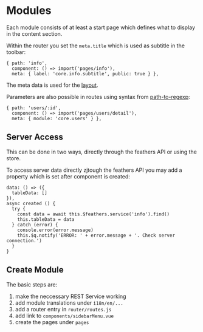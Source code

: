 # Modules

Each module consists of at least a start page which defines what to display in the content section.

Within the router you set the `meta.title` which is used as subtitle in the toolbar:

    { path: 'info',
      component: () => import('pages/info'),
      meta: { label: 'core.info.subtitle', public: true } },

The meta data is used for the [layout](layout.md).

Parameters are also possible in routes using syntax from [path-to-regexp](https://github.com/pillarjs/path-to-regexp#parameters):

    { path: 'users/:id',
      component: () => import('pages/users/detail'),
      meta: { module: 'core.users' } },

## Server Access

This can be done in two ways, directly through the feathers API or using the store.

To access server data directly zjtough the feathers API you may add a property which is set after component is created:

    data: () => ({
      tableData: []
    }),
    async created () {
      try {
        const data = await this.$feathers.service('info').find()
        this.tableData = data
      } catch (error) {
        console.error(error.message)
        this.$q.notify('ERROR: ' + error.message + '. Check server connection.')
      }
    }

## Create Module

The basic steps are:
1. make the neccessary REST Service working
2. add module translations under `i18n/en/...`
3. add a router entry in `router/routes.js`
4. add link to `components/sidebarMenu.vue`
5. create the pages under `pages`
